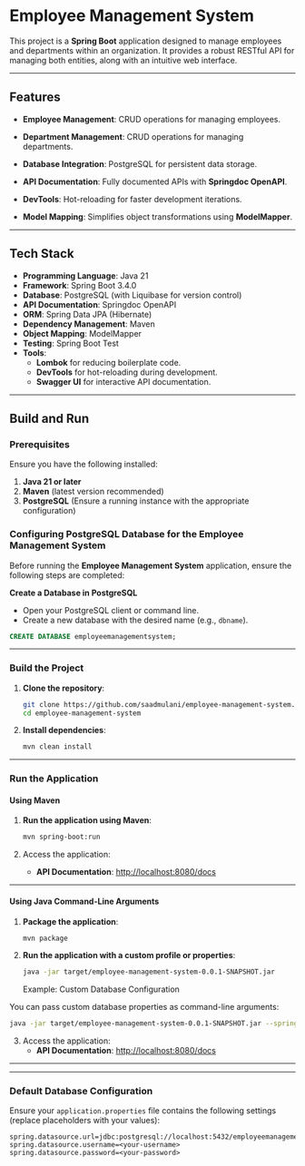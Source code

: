 # Employee Management System

This project is a **Spring Boot** application designed to manage employees and departments within an organization. It provides a robust RESTful API for managing both entities, along with an intuitive web interface.

---

## Features

- **Employee Management**: CRUD operations for managing employees.
- **Department Management**: CRUD operations for managing departments.
- **Database Integration**: PostgreSQL for persistent data storage.
- **API Documentation**: Fully documented APIs with **Springdoc OpenAPI**.

- **DevTools**: Hot-reloading for faster development iterations.

- **Model Mapping**: Simplifies object transformations using **ModelMapper**.

---

## Tech Stack

- **Programming Language**: Java 21
- **Framework**: Spring Boot 3.4.0
- **Database**: PostgreSQL (with Liquibase for version control)
- **API Documentation**: Springdoc OpenAPI
- **ORM**: Spring Data JPA (Hibernate)
- **Dependency Management**: Maven
- **Object Mapping**: ModelMapper
- **Testing**: Spring Boot Test
- **Tools**:
  - **Lombok** for reducing boilerplate code.
  - **DevTools** for hot-reloading during development.
  - **Swagger UI** for interactive API documentation.

---

## Build and Run

### Prerequisites

Ensure you have the following installed:

1. **Java 21 or later**
2. **Maven** (latest version recommended)
3. **PostgreSQL** (Ensure a running instance with the appropriate configuration)

### Configuring PostgreSQL Database for the Employee Management System

Before running the **Employee Management System** application, ensure the following steps are completed:

**Create a Database in PostgreSQL**

- Open your PostgreSQL client or command line.
- Create a new database with the desired name (e.g., `dbname`).

```sql
CREATE DATABASE employeemanagementsystem;
```

---

### Build the Project

1. **Clone the repository**:

   ```bash
   git clone https://github.com/saadmulani/employee-management-system.git
   cd employee-management-system
   ```

2. **Install dependencies**:
   ```bash
   mvn clean install
   ```

---

### Run the Application

#### Using Maven

1. **Run the application using Maven**:

   ```bash
   mvn spring-boot:run
   ```

2. Access the application:

   - **API Documentation**: [http://localhost:8080/docs](http://localhost:8080/docs)

---

#### Using Java Command-Line Arguments

1. **Package the application**:

   ```bash
   mvn package
   ```

2. **Run the application with a custom profile or properties**:

   ```bash
   java -jar target/employee-management-system-0.0.1-SNAPSHOT.jar
   ```

   Example: Custom Database Configuration

You can pass custom database properties as command-line arguments:

```bash
java -jar target/employee-management-system-0.0.1-SNAPSHOT.jar --spring.datasource.url=jdbc:postgresql://localhost:5432/dbname --spring.datasource.username=your_username --spring.datasource.password=your_password

```

3. Access the application:
   - **API Documentation**: [http://localhost:8080/docs](http://localhost:8080/docs)

---

---

### Default Database Configuration

Ensure your `application.properties` file contains the following settings (replace placeholders with your values):

```properties
spring.datasource.url=jdbc:postgresql://localhost:5432/employeemanagementsystem
spring.datasource.username=<your-username>
spring.datasource.password=<your-password>
```
